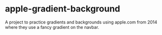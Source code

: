 # apple-gradient-background
A project to practice gradients and backgrounds using apple.com from 2014 where they use a fancy gradient on the navbar.
